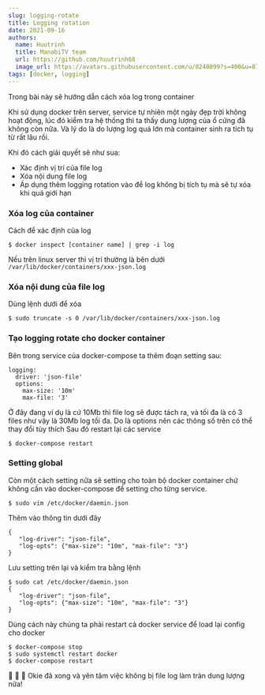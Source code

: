 ```yaml
---
slug: logging-rotate
title: Logging rotation
date: 2021-09-16
authors:
  name: Huutrinh
  title: ManabiTV team
  url: https://github.com/huutrinh68
  image_url: https://avatars.githubusercontent.com/u/8240899?s=400&u=8719e17cf254c73acc2919380796dee58facdf59&v=4
tags: [docker, logging]
---
```

Trong bài này sẽ hướng dẫn cách xóa log trong container

Khi sử dụng docker trên server, service tự nhiên một ngày đẹp trời không hoạt động,
lúc đó kiểm tra hệ thống thì ta thấy dung lượng của ổ cứng đã không còn nữa.
Và lý do là do lượng log quá lớn mà container sinh ra tích tụ từ rất lâu rồi.

Khi đó cách giải quyết sẽ như sua:
- Xác định vị trí của file log
- Xóa nội dung file log
- Áp dụng thêm logging rotation vào để log không bị tích tụ mà sẽ tự xóa khi quá giới hạn

### Xóa log của container
Cách để xác định của log
```
$ docker inspect [container name] | grep -i log
```
Nếu trên linux server thì vị trí thường là bên dưới ```/var/lib/docker/containers/xxx-json.log```

### Xóa nội dung của file log
Dùng lệnh dưới để xóa
```
$ sudo truncate -s 0 /var/lib/docker/containers/xxx-json.log
```

### Tạo logging rotate cho docker container
Bên trong service của docker-compose ta thêm đoạn setting sau:
```
logging:
  driver: 'json-file'
  options:
    max-size: '10m'
    max-file: '3'
 ```
 
 Ở đây đang ví dụ là cứ 10Mb thì file log sẽ được tách ra, và tối đa là có 3 files như vậy là 30Mb log tối đa.
 Do là options nên các thông số trên có thể thay đổi tùy thích
 Sau đó restart lại các service
 ```
 $ docker-compose restart
 ```
 
 ### Setting global
 Còn một cách setting nữa sẽ setting cho toàn bộ docker container chứ không cần vào docker-compose để setting cho từng service.
 ```
 $ sudo vim /etc/docker/daemin.json
 ```
 
 Thêm vào thông tin dưới đây
 ```
 {
    "log-driver": "json-file",
    "log-opts": {"max-size": "10m", "max-file": "3"}
 }
 ```
 
 Lưu setting trên lại và kiểm tra bằng lệnh
 ```
 $ sudo cat /etc/docker/daemin.json
 {
    "log-driver": "json-file",
    "log-opts": {"max-size": "10m", "max-file": "3"}
 }
 ```
 
 Dùng cách này chúng ta phải restart cả docker service để load lại config cho docker
 ```
 $ docker-compose stop
 $ sudo systemctl restart docker
 $ docker-compose restart
 ```
 
🍺 🍺 🍺 Okie đã xong và yên tâm việc không bị file log làm tràn dung lượng nữa!
